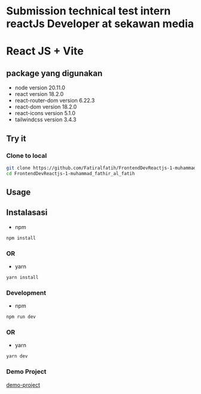 # Submission technical test intern reactJs Developer at sekawan media 

# React JS + Vite

## package yang digunakan
- node version 20.11.0
- react version 18.2.0
- react-router-dom version 6.22.3
- react-dom version 18.2.0
- react-icons version 5.1.0
- tailwindcss version 3.4.3


## Try it

### Clone to local

```bash
git clone https://github.com/Fatiralfatih/FrontendDevReactjs-1-muhammad_fathir_al_fatih.git
cd FrontendDevReactjs-1-muhammad_fathir_al_fatih
```

## Usage

## Instalasasi

+ npm
```bash
npm install
```

### OR

+ yarn

```bash
yarn install
```

### Development

+ npm 

```bash
npm run dev
```

### OR

+ yarn

```bash
yarn dev
```

### Demo Project

[demo-project](https://frontend-dev-reactjs-1-muhammad-fathir-al-fatih.vercel.app/)
